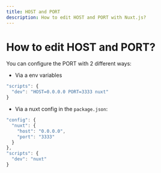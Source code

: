 ```yaml
---
title: HOST and PORT
description: How to edit HOST and PORT with Nuxt.js?
---
```


# How to edit HOST and PORT?

You can configure the PORT with 2 different ways:

- Via a env variables

```js
"scripts": {
  "dev": "HOST=0.0.0.0 PORT=3333 nuxt"
}
```

- Via a nuxt config in the `package.json`:

```js
"config": {
  "nuxt": {
    "host": "0.0.0.0",
    "port": "3333"
  }
},
"scripts": {
  "dev": "nuxt"
}
```
